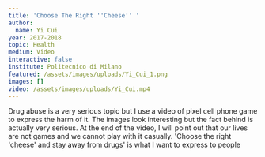 ```yaml
---
title: 'Choose The Right ''Cheese'' '
author:
  name: Yi Cui
year: 2017-2018
topic: Health
medium: Video
interactive: false
institute: Politecnico di Milano
featured: /assets/images/uploads/Yi_Cui_1.png
images: []
video: /assets/images/uploads/Yi_Cui.mp4
---
```

Drug abuse is a very serious topic but I use a video of pixel cell phone game to express the harm of it. The images look interesting but the fact behind is actually very serious. At the end of the video, I will point out that our lives are not games and we cannot play with it casually.
'Choose the right 'cheese' and stay away from drugs' is what I want to express to people
